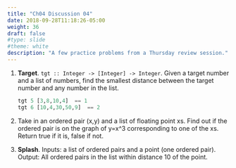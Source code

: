 ```yaml
---
title: "Ch04 Discussion 04"
date: 2018-09-28T11:18:26-05:00
weight: 36
draft: false
#type: slide
#theme: white
description: "A few practice problems from a Thursday review session."
---
```


1. **Target**. `tgt :: Integer -> [Integer] -> Integer`. Given a target
   number and a list of numbers, find the smallest distance between
   the target number and any number in the list.

     ```haskell
     tgt 5 [3,8,10,4]  == 1
     tgt 6 [10,4,30,50,9]  == 2
     ```

2. Take in an ordered pair (x,y) and a list of floating point xs. Find out if the ordered
   pair is on the graph of y=x^3 corresponding to one of the
   xs. Return true if it is, false if not.

3. **Splash**. Inputs: a list of ordered pairs and a point (one
   ordered pair). Output: All ordered pairs in the list within
   distance 10 of the point.
   
